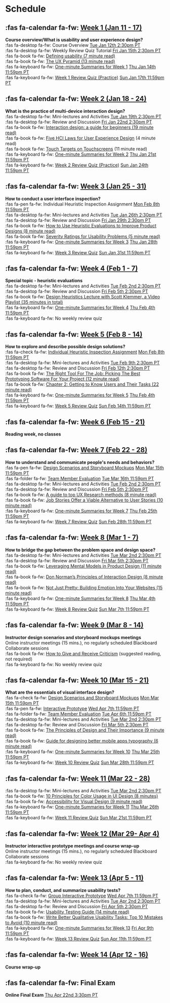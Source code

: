# Schedule

## :fas fa-calendar fa-fw: [Week 1 (Jan 11 - 17)](course-2/week-01)
**Course overview/What is usability and user experience design?**  
:fas fa-desktop fa-fw: Course Overview <span class='badge'> [Tue Jan 12th 2:30pm PT](https://www.timeanddate.com/worldclock/fixedtime.html?msg=CMPT-363+Course+Overview&iso=20210112T1430&p1=256&ah=1&am=50)</span>  
:fas fa-desktop fa-fw: Weekly Review Quiz Tutorial <span class='badge'> [Fri Jan 15th 2:30pm PT](https://www.timeanddate.com/worldclock/fixedtime.html?msg=CMPT-363+Review+and+Discussion&iso=20210115T1430&p1=256&am=50)</span>  
:fas fa-book fa-fw: [Defining usability (7 minute read)](https://blog.prototypr.io/defining-usability-e7bf42e8abd0)  
:fas fa-book fa-fw: [The UX Pyramid (13 minute read)](https://uxdesign.cc/the-ux-pyramid-1e74ea61d95)  
:fas fa-keyboard fa-fw: [One-minute Summaries for Week 1](https://canvas.sfu.ca/courses/61465/assignments) <span class='badge'> [Thu Jan 14th 11:59pm PT](https://www.timeanddate.com/worldclock/fixedtime.html?msg=CMPT-363+One-minute+Summaries+for+Week+1+Due+Date&iso=20210114T235900&p1=256)</span>  
:fas fa-keyboard fa-fw: [Week 1 Review Quiz (Practice)](https://canvas.sfu.ca/courses/62884/assignments/642591) <span class='badge'> [Sun Jan 17th 11:59pm PT](https://www.timeanddate.com/worldclock/fixedtime.html?msg=CMPT-363+Week+1+Review+Quiz+%28Practice%29+Due+Date&iso=20210117T235900)</span>  

## :fas fa-calendar fa-fw: [Week 2 (Jan 18 - 24)](course-2/week-02)
**What is the practice of multi-device interaction design?**  
:fas fa-desktop fa-fw: Mini-lectures and Activities <span class='badge'> [Tue Jan 19th 2:30pm PT](https://www.timeanddate.com/worldclock/fixedtime.html?msg=CMPT-363+Mini-lectures+and+Activities&iso=20210119T1430&p1=256&ah=1&am=50)</span>  
:fas fa-desktop fa-fw: Review and Discussion <span class='badge'> [Fri Jan 22nd 2:30pm PT](https://www.timeanddate.com/worldclock/fixedtime.html?msg=CMPT-363+Review+and+Discussion&iso=20210122T1430&p1=256&am=50)</span>  
:fas fa-book fa-fw: [Interaction design: a guide for beginners (19 minute read)](https://uxplanet.org/interaction-design-a-guide-for-beginners-32ff2364b53f)  
:fas fa-book fa-fw: [Five HCI Laws for User Experience Design](https://measuringu.com/hci-laws/) (4 minute read)  
:fas fa-book fa-fw: [Touch Targets on Touchscreens](https://www.nngroup.com/articles/touch-target-size/) (11 minute read)  
:fas fa-keyboard fa-fw: [One-minute Summaries for Week 2](https://canvas.sfu.ca/courses/61465/assignments) <span class='badge'> [Thu Jan 21st 11:59pm PT](https://www.timeanddate.com/worldclock/fixedtime.html?msg=One-minute+Summaries+for+Week+2+Due+Date&iso=20210121T235900&p1=256)</span>  
:fas fa-keyboard fa-fw: [Week 2 Review Quiz (Practice)](https://canvas.sfu.ca/courses/62884/assignments/642592) <span class='badge'> [Sun Jan 24th 11:59pm PT](https://www.timeanddate.com/worldclock/fixedtime.html?msg=CMPT-363+Week+2+Review+Quiz+%28Practice%29+Due+Date&iso=20210124T235900)</span>  

## :fas fa-calendar fa-fw: [Week 3 (Jan 25 - 31)](course-2/week-03)
**How to conduct a user interface inspection?**  
:fas fa-pen fa-fw: Individual Heuristic Inspection Assignment <span class='badge'> [Mon Feb 8th 11:59pm PT](https://www.timeanddate.com/worldclock/fixedtime.html?msg=CMPT-363+Individual+Heuristic+Inspection+Due+Date&iso=20210208T2359&p1=256)</span>  
:fas fa-desktop fa-fw: Mini-lectures and Activities <span class='badge'> [Tue Jan 26th 2:30pm PT](https://www.timeanddate.com/worldclock/fixedtime.html?msg=CMPT-363+Mini-lectures+and+Activities&iso=20210126T1430&p1=256&ah=1&am=50)</span>  
:fas fa-desktop fa-fw: Review and Discussion <span class='badge'> [Fri Jan 29th 2:30pm PT](https://www.timeanddate.com/worldclock/fixedtime.html?msg=CMPT-363+Review+and+Discussion&iso=20210129T1430&p1=256&am=50)</span>  
:fas fa-book fa-fw: [How to Use Heuristic Evaluations to Improve Product Designs (8 minute read)](https://xd.adobe.com/ideas/process/user-testing/how-to-heuristic-evaluation-analysis-ux-design/)  
:fas fa-book fa-fw: [Severity Ratings for Usability Problems (5 minute read)](https://www.nngroup.com/articles/how-to-rate-the-severity-of-usability-problems/)   
:fas fa-keyboard fa-fw: [One-minute Summaries for Week 3](https://canvas.sfu.ca/courses/61465/assignments) <span class='badge'> [Thu Jan 28th 11:59pm PT](https://www.timeanddate.com/worldclock/fixedtime.html?msg=One-minute+Summaries+for+Week+3+Due+Date&iso=20210128T235900&p1=256)</span>  
:fas fa-keyboard fa-fw: [Week 3 Review Quiz](https://canvas.sfu.ca/courses/62884/assignments/642596) <span class='badge'> [Sun Jan 31st 11:59pm PT](https://www.timeanddate.com/worldclock/fixedtime.html?msg=CMPT-363+Week+3+Review+Quiz+Due+Date&iso=20210131T235900)</span>  

## :fas fa-calendar fa-fw: [Week 4 (Feb 1 - 7)](course-2/week-04)
**Special topic - heuristic evaluations**  
:fas fa-desktop fa-fw: Mini-lectures and Activities <span class='badge'> [Tue Feb 2nd 2:30pm PT](https://www.timeanddate.com/worldclock/fixedtime.html?msg=CMPT-363+Review+and+Discussion&iso=20210202T1430&p1=256&ah=1&am=50)</span>  
:fas fa-desktop fa-fw: Review and Discussion <span class='badge'> [Fri Feb 5th 2:30pm PT](https://www.timeanddate.com/worldclock/fixedtime.html?msg=CMPT-363+Review+and+Discussion&iso=20210205T1430&p1=256&am=50)</span>  
:fas fa-book fa-fw: [Design Heuristics Lecture with Scott Klemmer, a Video Playlist (35 minutes in total)](https://www.youtube.com/playlist?list=PLVtu1bDQijari7LfHOoSTdcpbWIkwZWIA)  
:fas fa-keyboard fa-fw: [One-minute Summaries for Week 4](https://canvas.sfu.ca/courses/61465/assignments) <span class='badge'> [Thu Feb 4th 11:59pm PT](https://www.timeanddate.com/worldclock/fixedtime.html?msg=One-minute+Summaries+for+Week+6+Due+Date&iso=20210204T235900&p1=256)</span>  
:fas fa-keyboard fa-fw: No weekly review quiz  

## :fas fa-calendar fa-fw: [Week 5 (Feb 8 - 14)](course-2/week-05)
**How to explore and describe possible design solutions?**    
:fas fa-check fa-fw: [Individual Heuristic Inspection Assignment](https://canvas.sfu.ca/courses/59869/assignments/583039) <span class='badge'> [Mon Feb 8th 11:59pm PT](https://www.timeanddate.com/worldclock/fixedtime.html?msg=CMPT-363+Individual+Heuristic+Inspection+Due+Date&iso=20210208T2359&p1=256)</span>    
:fas fa-desktop fa-fw: Mini-lectures and Activities <span class='badge'> [Tue Feb 9th 2:30pm PT](https://www.timeanddate.com/worldclock/fixedtime.html?msg=CMPT-363+Review+and+Discussion&iso=20210209T1430&p1=256&ah=1&am=50)</span>  
:fas fa-desktop fa-fw: Review and Discussion <span class='badge'> [Fri Feb 12th 2:30pm PT](https://www.timeanddate.com/worldclock/fixedtime.html?msg=CMPT-363+Review+and+Discussion&iso=20210212T1430&p1=256&am=50)</span>  
:fas fa-book fa-fw: [The Right Tool For The Job: Picking The Best Prototyping Software For Your Project (12 minute read)](https://uxdesign.cc/the-right-tool-for-the-job-picking-the-best-prototyping-software-for-your-project-6ddd5145d860)  
:fas fa-book fa-fw: [Chapter 2: Getting to Know Users and Their Tasks (22 minute read)](https://courses.cs.washington.edu/courses/cse440/08au/readings_files/lewis-reiman/chap-2.v-1.html)  
:fas fa-keyboard fa-fw: [One-minute Summaries for Week 5](https://canvas.sfu.ca/courses/61465/assignments) <span class='badge'> [Thu Feb 4th 11:59pm PT](https://www.timeanddate.com/worldclock/fixedtime.html?msg=One-minute+Summaries+for+Week+5+Due+Date&iso=20210211T235900&p1=256)</span>    
:fas fa-keyboard fa-fw: [Week 5 Review Quiz](https://canvas.sfu.ca/courses/62884/assignments/642597) <span class='badge'> [Sun Feb 14th 11:59pm PT](https://www.timeanddate.com/worldclock/fixedtime.html?msg=CMPT-363+Week+5+Review+Quiz+Due+Date&iso=20210214T235900)</span>  

## :fas fa-calendar fa-fw: [Week 6 (Feb 15 - 21)](course-2/week-06)
**Reading week, no classes**  

## :fas fa-calendar fa-fw: [Week 7 (Feb 22 - 28)](course-2/week-07)
**How to understand and communicate people's needs and behaviors?**  
:fas fa-pen fa-fw: [Design Scenarios and Storyboard Mockups](https://canvas.sfu.ca/courses/59869/assignments/583038) <span class='badge'> [Mon Mar 15th 11:59pm PT](https://www.timeanddate.com/worldclock/fixedtime.html?msg=CMPT-363+Group+Storyboards+Mockups+Due+Date&iso=20210315T2359&p1=256)</span>  
:fas fa-folder fa-fw: [Team Member Evaluation](https://www.surveymonkey.ca/r/WFTBBDX) <span class='badge'> [Tue Mar 16th 11:59pm PT](https://www.timeanddate.com/worldclock/fixedtime.html?msg=CMPT-363+Team+Member+Evaluation+Due+Date&iso=20210316T235900&p1=256)</span>  
:fas fa-desktop fa-fw: Mini-lectures and Activities <span class='badge'> [Tue Feb 2nd 2:30pm PT](https://www.timeanddate.com/worldclock/fixedtime.html?msg=CMPT-363+Review+and+Discussion&iso=20210223T1430&p1=256&ah=1&am=50)</span>  
:fas fa-desktop fa-fw: Review and Discussion <span class='badge'> [Fri Feb 5th 2:30pm PT](https://www.timeanddate.com/worldclock/fixedtime.html?msg=CMPT-363+Review+and+Discussion&iso=20210226T1430&p1=256&am=50)</span>  
:fas fa-book fa-fw: [A guide to top UX Research methods (8 minute read)](https://uxdesign.cc/a-guide-to-top-ux-research-methods-1adef6d46efe)  
:fas fa-book fa-fw: [Job Stories Offer a Viable Alternative to User Stories (10 minute read)](https://www.mountaingoatsoftware.com/blog/job-stories-offer-a-viable-alternative-to-user-stories)  
:fas fa-keyboard fa-fw: [One-minute Summaries for Week 7](https://canvas.sfu.ca/courses/61465/assignments) <span class='badge'> [Thu Feb 25th 11:59pm PT](https://www.timeanddate.com/worldclock/fixedtime.html?msg=One-minute+Summaries+for+Week+7+Due+Date&iso=20210225T235900&p1=256)</span>  
:fas fa-keyboard fa-fw: [Week 7 Review Quiz](https://canvas.sfu.ca/courses/62884/assignments/642598) <span class='badge'> [Sun Feb 28th 11:59pm PT](https://www.timeanddate.com/worldclock/fixedtime.html?msg=CMPT-363+Week+7+Review+Quiz+Due+Date&iso=20210228T235900) </span>

## :fas fa-calendar fa-fw: [Week 8 (Mar 1 - 7)](course-2/week-08)
**How to bridge the gap between the problem space and design space?**  
:fas fa-desktop fa-fw: Mini-lectures and Activities <span class='badge'> [Tue Mar 2nd 2:30pm PT](https://www.timeanddate.com/worldclock/fixedtime.html?msg=CMPT-363+Review+and+Discussion&iso=20210302T1430&p1=256&ah=1&am=50)</span>  
:fas fa-desktop fa-fw: Review and Discussion <span class='badge'> [Fri Mar 5th 2:30pm PT](https://www.timeanddate.com/worldclock/fixedtime.html?msg=CMPT-363+Review+and+Discussion&iso=20210305T1430&p1=256&am=50)</span>  
:fas fa-book fa-fw: [Leveraging Mental Models in Product Design (11 minute read)](https://medium.com/swlh/leveraging-mental-models-in-ux-design-21ba8fbce22d)  
:fas fa-book fa-fw: [Don Norman’s Principles of Interaction Design (8 minute read)](https://medium.com/@sachinrekhi/don-normans-principles-of-interaction-design-51025a2c0f33)  
:fas fa-book fa-fw: [Not Just Pretty: Building Emotion Into Your Websites (15 minute read)](https://www.smashingmagazine.com/2012/04/building-emotion-into-your-websites/)  
:fas fa-keyboard fa-fw: [One-minute Summaries for Week 8](https://canvas.sfu.ca/courses/61465/assignments) <span class='badge'>[Thu Mar 4th 11:59pm PT](https://www.timeanddate.com/worldclock/fixedtime.html?msg=One-minute+Summaries+for+Week+8+Due+Date&iso=20210304T235900&p1=256)</span>  
:fas fa-keyboard fa-fw: [Week 8 Review Quiz](https://canvas.sfu.ca/courses/62884/assignments/642599) <span class='badge'>[Sun Mar 7th 11:59pm PT](https://www.timeanddate.com/worldclock/fixedtime.html?msg=CMPT-363+Week+8+Review+Quiz+Due+Date&iso=20210307T235900)</span>

## :fas fa-calendar fa-fw: [Week 9 (Mar 8 - 14)](course-2/week-09)
**Instructor design scenarios and storyboard mockups meetings**  
Online instructor meetings (15 mins.), no regularly scheduled Blackboard Collaborate sessions  
:fas fa-book fa-fw: [How to Give and Receive Criticism](http://scottberkun.com/essays/35-how-to-give-and-receive-criticism/) (suggested reading, not required)  
:fas fa-keyboard fa-fw: No weekly review quiz  

## :fas fa-calendar fa-fw: [Week 10 (Mar 15 - 21)](course-2/week-10)
**What are the essentials of visual interface design?**  
:fas fa-check fa-fw: [Design Scenarios and Storyboard Mockups](https://canvas.sfu.ca/courses/59869/assignments/583038) <span class='badge'> [Mon Mar 15th 11:59pm PT](https://www.timeanddate.com/worldclock/fixedtime.html?msg=CMPT-363+Group+Storyboards+Mockups+Due+Date&iso=20210315T2359&p1=256)</span>  
:fas fa-pen fa-fw: [Interactive Prototype](https://canvas.sfu.ca/courses/59869/assignments/583040) <span class='badge'> [Wed Apr 7th 11:59pm PT](https://www.timeanddate.com/worldclock/fixedtime.html?msg=CMPT-363+Group+Interactive+Prototype+Due+Date&iso=20210406T2359&p1=256)</span>  
:fas fa-folder fa-fw: [Team Member Evaluation](https://www.surveymonkey.ca/r/R3P2WNP) <span class='badge'> [Tue Apr 6th 11:59pm PT](https://www.timeanddate.com/worldclock/fixedtime.html?msg=CMPT-363+Team+Member+Evaluation+Due+Date&iso=20210407T235900&p1=256)</span>  
:fas fa-desktop fa-fw: Mini-lectures and Activities <span class='badge'> [Tue Mar 2nd 2:30pm PT](https://www.timeanddate.com/worldclock/fixedtime.html?msg=CMPT-363+Review+and+Discussion&iso=20210316T1430&p1=256&ah=1&am=50)</span>  
:fas fa-desktop fa-fw: Review and Discussion <span class='badge'> [Fri Mar 5th 2:30pm PT](https://www.timeanddate.com/worldclock/fixedtime.html?msg=CMPT-363+Review+and+Discussion&iso=20210319T1430&p1=256&am=50)</span>  
:fas fa-book fa-fw: [The Principles of Design and Their Importance (9 minute read)](https://www.toptal.com/designers/ui/principles-of-design)  
:fas fa-book fa-fw: [Guide for designing better mobile apps typography (6 minute read)](https://uxdesign.cc/guide-for-designing-better-mobile-apps-typography-5796495ef86f)  
:fas fa-keyboard fa-fw: [One-minute Summaries for Week 10](https://canvas.sfu.ca/courses/61465/assignments) <span class='badge'> [Thu Mar 25th 11:59pm PT](https://www.timeanddate.com/worldclock/fixedtime.html?msg=One-minute+Summaries+for+Week+10+Due+Date&iso=20210318T235900&p1=256)</span>  
:fas fa-keyboard fa-fw: [Week 10 Review Quiz](https://canvas.sfu.ca/courses/62884/assignments/642593) <span class='badge'> [Sun Mar 28th 11:59pm PT](https://www.timeanddate.com/worldclock/fixedtime.html?msg=CMPT-363+Week+10+Review+Quiz+Due+Date&iso=20210321T235900)</span>

## :fas fa-calendar fa-fw: [Week 11 (Mar 22 - 28)](course-2/week-11)
:fas fa-desktop fa-fw: Mini-lectures and Activities <span class='badge'> [Tue Mar 2nd 2:30pm PT](https://www.timeanddate.com/worldclock/fixedtime.html?msg=CMPT-363+Review+and+Discussion&iso=20210323T1430&p1=256&ah=1&am=50)</span>  
:fas fa-book fa-fw: [10 Principles for Color Usage in UI Design (8 minutes)](https://uxdesign.cc/10-principles-for-color-usage-in-ui-design-65174b213004)  
:fas fa-book fa-fw: [Accessibility for Visual Design (9 minute read)](https://www.uxbooth.com/articles/accessibility-visual-design)  
:fas fa-keyboard fa-fw: [One-minute Summaries for Week 11](https://canvas.sfu.ca/courses/61465/assignments) <span class='badge'> [Thu Mar 26th 11:59pm PT](https://www.timeanddate.com/worldclock/fixedtime.html?msg=One-minute+Summaries+for+Week+12+Due+Date&iso=20210325T235900&p1=256)</span>  
:fas fa-keyboard fa-fw: [Week 11 Review Quiz](https://canvas.sfu.ca/courses/62884/assignments/642594) <span class='badge'>[Sun Mar 21st 11:59pm PT](https://www.timeanddate.com/worldclock/fixedtime.html?msg=CMPT-363+Week+11+Review+Quiz+Due+Date&iso=20210328T235900)</span>
## :fas fa-calendar fa-fw: [Week 12 (Mar 29- Apr 4)](course-2/week-12)
**Instructor interactive prototype meetings and course wrap-up**  
Online instructor meetings (15 mins.), no regularly scheduled Blackboard Collaborate sessions  
:fas fa-keyboard fa-fw: No weekly review quiz  

## :fas fa-calendar fa-fw: [Week 13 (Apr 5 - 11)](course-2/week-13)
**How to plan, conduct, and summarize usability tests?**  
:fas fa-check fa-fw: [Group Interactive Prototype](https://canvas.sfu.ca/courses/59869/assignments/583040) <span class='badge'> [Wed Apr 7th 11:59pm PT](https://www.timeanddate.com/worldclock/fixedtime.html?msg=CMPT-363+Group+Interactive+Prototype+Due+Date&iso=20210406T2359&p1=256) </span>  
:fas fa-desktop fa-fw: Mini-lectures and Activities <span class='badge'> [Tue Apr 2nd 2:30pm PT](https://www.timeanddate.com/worldclock/fixedtime.html?msg=CMPT-363+Review+and+Discussion&iso=20210406T1430&p1=256&am=50)</span>  
:fas fa-desktop fa-fw: Review and Discussion <span class='badge'> [Fri Apr 5th 2:30pm PT](https://www.timeanddate.com/worldclock/fixedtime.html?msg=CMPT-363+Review+and+Discussion&iso=20210409T1430&p1=256&am=50)</span>  
:fas fa-book fa-fw: [Usability Testing Guide (14 minute read)](https://boxesandarrows.com/usability-testing-guide/)  
:fas fa-book fa-fw: [Write Better Qualitative Usability Tasks: Top 10 Mistakes to Avoid (10 minute read)](https://www.nngroup.com/articles/better-usability-tasks/)  
:fas fa-keyboard fa-fw: [One-minute Summaries for Week 13](https://canvas.sfu.ca/courses/61465/assignments) <span class='badge'> [Fri Apr 9th 11:59pm PT](https://www.timeanddate.com/worldclock/fixedtime.html?msg=One-minute+Summaries+for+Week+13+Due+Date&iso=20210408T235900&p1=256)</span>  
:fas fa-keyboard fa-fw: [Week 13 Review Quiz](https://canvas.sfu.ca/courses/62884/assignments/642595) <span class='badge'> [Sun Apr 11th 11:59pm PT](https://www.timeanddate.com/worldclock/fixedtime.html?msg=CMPT-363+Week+13+Review+Quiz+Due+Date&iso=20210411T235900)</span>  
## :fas fa-calendar fa-fw: [Week 14 (Apr 12 - 16)](course-2/week-14)
**Course wrap-up**  

## :fas fa-calendar fa-fw: Final Exam
**Online Final Exam** <span class='badge'> [Thu Apr 22nd 3:30pm PT](https://www.timeanddate.com/worldclock/fixedtime.html?msg=CMPT-363+Final+Exam+Date&iso=20210422T153000&p1=256)</span> 
